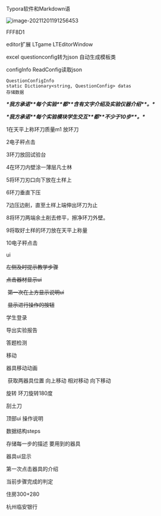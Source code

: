 Typora软件和Markdown语

![image-20211201191256453](C:\Users\xian\AppData\Roaming\Typora\typora-user-images\image-20211201191256453.png)





FFF8D1



editor扩展 LTgame LTEditorWindow

excel questionconfig转为json 自动生成模板类



configInfo ReadConfig读取json



```
QuestionConfigInfo
static Dictionary<string, QuestionConfig> datas
存储数据

```

***\*我方承诺\*******\*每个实验\*******\*都\*******\*含有文字介绍及实验仪器介绍\*******\*。\****

***\*我方承诺\*******\*每个实验模块学生交互\*******\*都\*******\*不少于10步\*******\*。\****



1在天平上称环刀质量m1 放环刀

2电子秤点击

3环刀放回试验台

4在环刀内壁涂一薄层凡士林

5将环刀刃口向下放在土样上

6环刀垂直下压

7边压边削，直至土样上端伸出环刀为止

8将环刀两端余土削去修平，擦净环刀外壁。

9将取好土样的环刀放在天平上称量

10电子秤点击



ui

~~左侧及时提示教学步骤~~

~~点击器材显示ui~~ 

​	~~第一次在上方显示说明ui~~

​    ~~显示进行操作的按钮~~

学生登录

导出实验报告

答题检测

移动

器具移动动画

​	获取两器具位置 向上移动 相对移动 向下移动

旋转 环刀旋转180度

刮土刀



顶部ui 操作说明



数据结构steps

存储每一步的描述 要用到的器具 

器具ui显示

第一次点击器具的介绍

当前步骤完成的判定







住房300+280

杭州临安银行
